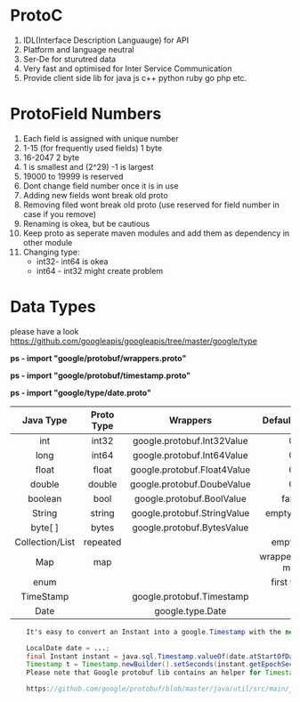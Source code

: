 # ProtoC

1. IDL(Interface Description Languauge) for API
1. Platform and language neutral
1. Ser-De for sturutred data
1. Very fast and optimised for Inter Service Communication
1. Provide client side lib for java js c++ python ruby go php etc.

# ProtoField Numbers 
1. Each field is assigned with unique number
1. 1-15 (for frequently used fields) 1 byte
1. 16-2047  2 byte
1. 1 is smallest and (2^29) -1 is largest
1. 19000 to 19999 is reserved
1. Dont change field number once it is in use
1. Adding new fields wont break old proto
1. Removing filed wont break old proto (use reserved for field number in case if you remove)
1. Renaming is okea, but be cautious
1. Keep proto as seperate maven modules and add them as dependency in other module
1. Changing type: 
      - int32- int64 is okea
      - int64 - int32 might create problem

# Data Types

 please have a look https://github.com/googleapis/googleapis/tree/master/google/type

 **ps - import "google/protobuf/wrappers.proto"**
 
 **ps - import "google/protobuf/timestamp.proto"**
 
 **ps - import "google/type/date.proto"**
 
| Java Type   | Proto Type  | Wrappers        | Default Value|
|    :---:    |   :----:    |      :---:      |     :---:    |
|int            |int32       |google.protobuf.Int32Value |0 |
|long           |int64       |google.protobuf.Int64Value |0 |
|float          |float       |google.protobuf.Float4Value|0 | 
|double         |double      |google.protobuf.DoubeValue |0 |
|boolean        |bool        |google.protobuf.BoolValue  |false|
|String         |string      |google.protobuf.StringValue|empty string|
|byte[ ]         |bytes       |google.protobuf.BytesValue |  |
|Collection/List|repeated    || empty list|
|Map            |map         || wrapper/empty map|
|enum           |            || first value|
|TimeStamp      |            |google.protobuf.Timestamp  |  |
|Date           |            | google.type.Date          |  |



  ```java
      It's easy to convert an Instant into a google.Timestamp with the new Java8 time API

      LocalDate date = ...;
      final Instant instant = java.sql.Timestamp.valueOf(date.atStartOfDay()).toInstant();        
      Timestamp t = Timestamp.newBuilder().setSeconds(instant.getEpochSecond()).build();
      Please note that Google protobuf lib contains an helper for Timestamp:

      https://github.com/google/protobuf/blob/master/java/util/src/main/java/com/google/protobuf/util/Timestamps.java
  ```
